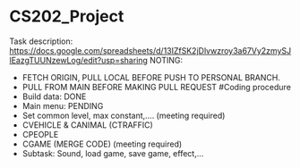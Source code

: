 # CS202_Project
Task description: https://docs.google.com/spreadsheets/d/13IZfSK2jDlvwzroy3a67Vy2zmySJlEazgTUUNzewLog/edit?usp=sharing
NOTING: 
- FETCH ORIGIN, PULL LOCAL BEFORE PUSH TO PERSONAL BRANCH. 
- PULL FROM MAIN BEFORE MAKING PULL REQUEST
#Coding procedure
- Build data: DONE
- Main menu: PENDING
- Set common level, max constant,.... (meeting required)
- CVEHICLE & CANIMAL (CTRAFFIC)
- CPEOPLE
- CGAME (MERGE CODE) (meeting required)
- Subtask: Sound, load game, save game, effect,... 
